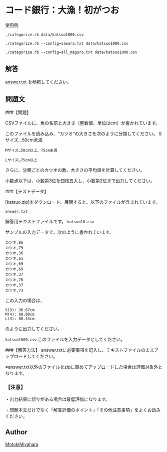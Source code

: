 コード銀行：大漁！初がつお
====

使用例

`./categorize.rb data/katsuo1000.csv`

`./categorize.rb --config=sawara.txt data/katsuo1000.csv`

`./categorize.rb --config=all_maguro.txt data/katsuo1000.csv`

## 解答
[answer.txt](answer.txt) を参照してください。


## 問題文
###【問題】

CSVファイルに、魚の名前と大きさ（整数値、単位はcm）が書かれています。

このファイルを読み込み、“カツオ”の大きさを次のように分類してください。
    Sサイズ…50cm未満

    Mサイズ…50cm以上、75cm未満

    Lサイズ…75cm以上
さらに、分類ごとのカツオの数、大きさの平均値を計算してください。

小数点以下は、小数第3位を四捨五入し、小数第2位まで出力してください。


###【テストデータ】

[katsuo.zip]をダウンロード、展開すると、以下のファイルが含まれています。

`answer.txt`

解答用テキストファイルです。
`katsuo10.csv`

サンプルの入力データで、次のように書かれています。

    カツオ,86
    カツオ,79
    カツオ,36
    カツオ,61
    カツオ,69
    カツオ,69
    カツオ,37
    カツオ,76
    カツオ,37
    カツオ,73

この入力の場合は、

    S(3): 36.67cm
    M(4): 68.00cm
    L(3): 80.33cm


のように出力してください。

`katsuo1000.csv`
このファイルを入力データとしてください。


###【解答方法】
answer.txtに必要事項を記入し、テキストファイルのままアップロードしてください。

※answer.txt以外のファイルをzipに固めてアップロードした場合は評価対象外となります。

### 【注意】

・出力結果に誤りがある場合は最低評価になります。

・問題本文だけでなく「解答評価のポイント」「その他注意事項」をよくお読みください。


## Author
[MotokiMiyahara](https://github.com/MotokiMiyahara/)


